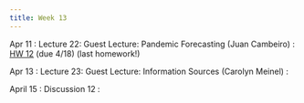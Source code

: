 ```yaml
---
title: Week 13
---
```


Apr 11
: Lecture 22: Guest Lecture: Pandemic Forecasting (Juan Cambeiro)
    : [HW 12](/assets/hw12.pdf) (due 4/18) (last homework!)   

Apr 13
: Lecture 23: Guest Lecture: Information Sources (Carolyn Meinel)
    :   

April 15
: Discussion 12
    :
